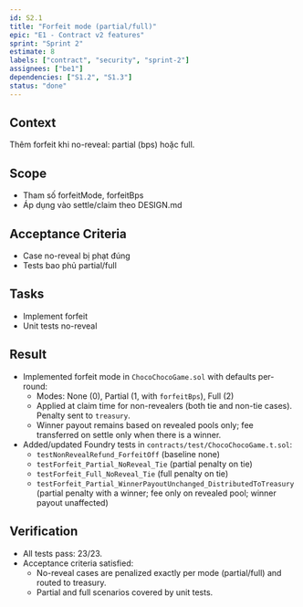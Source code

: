 ```yaml
---
id: S2.1
title: "Forfeit mode (partial/full)"
epic: "E1 - Contract v2 features"
sprint: "Sprint 2"
estimate: 8
labels: ["contract", "security", "sprint-2"]
assignees: ["be1"]
dependencies: ["S1.2", "S1.3"]
status: "done"
---
```


## Context
Thêm forfeit khi no-reveal: partial (bps) hoặc full.

## Scope
- Tham số forfeitMode, forfeitBps
- Áp dụng vào settle/claim theo DESIGN.md

## Acceptance Criteria
- Case no-reveal bị phạt đúng
- Tests bao phủ partial/full

## Tasks
- Implement forfeit
- Unit tests no-reveal

## Result
- Implemented forfeit mode in `ChocoChocoGame.sol` with defaults per-round:
	- Modes: None (0), Partial (1, with `forfeitBps`), Full (2)
	- Applied at claim time for non-revealers (both tie and non-tie cases). Penalty sent to `treasury`.
	- Winner payout remains based on revealed pools only; fee transferred on settle only when there is a winner.
- Added/updated Foundry tests in `contracts/test/ChocoChocoGame.t.sol`:
	- `testNonRevealRefund_ForfeitOff` (baseline none)
	- `testForfeit_Partial_NoReveal_Tie` (partial penalty on tie)
	- `testForfeit_Full_NoReveal_Tie` (full penalty on tie)
	- `testForfeit_Partial_WinnerPayoutUnchanged_DistributedToTreasury` (partial penalty with a winner; fee only on revealed pool; winner payout unaffected)

## Verification
- All tests pass: 23/23.
- Acceptance criteria satisfied:
	- No-reveal cases are penalized exactly per mode (partial/full) and routed to treasury.
	- Partial and full scenarios covered by unit tests.
